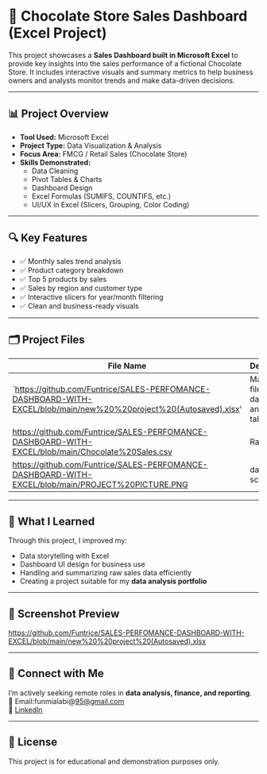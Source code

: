# 🧁 Chocolate Store Sales Dashboard (Excel Project)

This project showcases a **Sales Dashboard built in Microsoft Excel** to provide key insights into the sales performance of a fictional Chocolate Store. It includes interactive visuals and summary metrics to help business owners and analysts monitor trends and make data-driven decisions.

---

## 📊 Project Overview

- **Tool Used:** Microsoft Excel  
- **Project Type:** Data Visualization & Analysis  
- **Focus Area:** FMCG / Retail Sales (Chocolate Store)  
- **Skills Demonstrated:**  
  - Data Cleaning  
  - Pivot Tables & Charts  
  - Dashboard Design  
  - Excel Formulas (SUMIFS, COUNTIFS, etc.)  
  - UI/UX in Excel (Slicers, Grouping, Color Coding)

---

## 🔍 Key Features

- ✅ Monthly sales trend analysis  
- ✅ Product category breakdown  
- ✅ Top 5 products by sales  
- ✅ Sales by region and customer type  
- ✅ Interactive slicers for year/month filtering  
- ✅ Clean and business-ready visuals  

---

## 🗂️ Project Files

| File Name | Description |
|-----------|-------------|
| `https://github.com/Funtrice/SALES-PERFOMANCE-DASHBOARD-WITH-EXCEL/blob/main/new%20%20project%20(Autosaved).xlsx' | Main Excel file with dashboard and pivote tables |
| https://github.com/Funtrice/SALES-PERFOMANCE-DASHBOARD-WITH-EXCEL/blob/main/Chocolate%20Sales.csv | Raw data|
|https://github.com/Funtrice/SALES-PERFOMANCE-DASHBOARD-WITH-EXCEL/blob/main/PROJECT%20PICTURE.PNG | dashboard screenshot |

---

## 🧠 What I Learned

Through this project, I improved my:
- Data storytelling with Excel
- Dashboard UI design for business use
- Handling and summarizing raw sales data efficiently
- Creating a project suitable for my **data analysis portfolio**

---

## 📌 Screenshot Preview
https://github.com/Funtrice/SALES-PERFOMANCE-DASHBOARD-WITH-EXCEL/blob/main/new%20%20project%20(Autosaved).xlsx



---

## 🔗 Connect with Me

I’m actively seeking remote roles in **data analysis, finance, and reporting**.  
📧 Email:funmialabi@95@gmail.com  
🔗 [LinkedIn](www.linkedin.com/in/funmilola-alabi-487956b5)  

---

## 📝 License

This project is for educational and demonstration purposes only.

